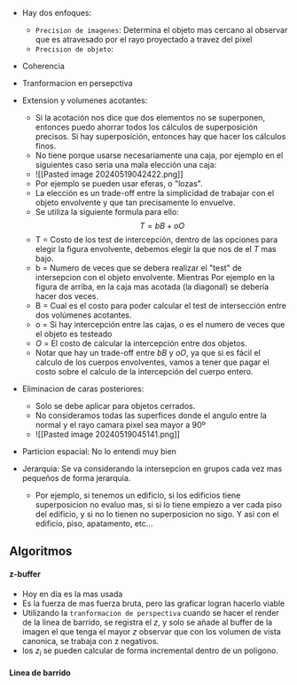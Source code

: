 - Hay dos enfoques:
	- `Precision de imagenes`: Determina el objeto mas cercano al observar que es atravesado por el rayo proyectado a travez del pixel
	- `Precision de objeto`: 



- Coherencia
- Tranformacion en persepctiva
- Extension y volumenes acotantes: 
	- Si la acotación nos dice que dos elementos no se superponen, entonces puedo ahorrar todos los cálculos de superposición precisos. Si hay superposición, entonces hay que hacer los cálculos finos.  
	- No tiene porque usarse necesariamente una caja, por ejemplo en el siguientes caso seria una mala elección una caja: 
	- ![[Pasted image 20240519042422.png]]
	- Por ejemplo se pueden usar eferas, o "lozas". 
	- La elección es un trade-off entre la simplicidad de trabajar con el objeto envolvente y que tan precisamente lo envuelve. 
	- Se utiliza la siguiente formula para ello:$$T = bB + oO$$
	- T = Costo de los test de intercepción, dentro de las opciones para elegir la figura envolvente, debemos elegir la que nos de el $T$ mas bajo. 
	- b = Numero de veces que se debera realizar el "test" de intersepcion con el objeto envolvente. Mientras Por ejemplo en la figura de arriba, en la caja mas acotada (la diagonal) se debería hacer dos veces. 
	- B = Cual es el costo para poder calcular el test de intersección entre dos volúmenes acotantes.
	- o = Si hay intercepción entre las cajas, $o$ es el numero de veces que el objeto es testeado
	- $O$ = El costo de calcular la intercepción entre dos objetos. 
	- Notar que hay un trade-off entre $bB$ y $oO$, ya que si es fácil el calculo de los cuerpos envolventes, vamos a tener que pagar el costo sobre el calculo de la intercepción del cuerpo entero. 
- Eliminacion de caras posteriores:
	- Solo se debe aplicar para objetos cerrados. 
	- No consideramos todas las superfices donde el angulo entre la normal y el rayo camara pixel sea mayor a 90º 
	- ![[Pasted image 20240519045141.png]]
- Particion espacial: No lo entendi muy bien
- Jerarquia: Se va considerando la intersepcion en grupos cada vez mas pequeños de forma jerarquia. 
	- Por ejemplo, si tenemos un edificio, si los edificios tiene superposicion no evaluo mas, si si lo tiene empiezo a ver cada piso del edificio, y si no lo tienen no superposicion no sigo. Y asi con el edificio, piso, apatamento, etc...



## Algoritmos

#### z-buffer
- Hoy en dia es la mas usada 
- Es la fuerza de mas fuerza bruta, pero las graficar logran hacerlo viable
- Utilizando la `tranformacion de perspectiva` cuando se hacer el render de la linea de barrido, se registra el *z*, y solo se añade al buffer de la imagen el que tenga el mayor *z*  observar que con los volumen de vista canonica, se trabaja con z negativos. 
- los $z_i$ se pueden calcular de forma incremental dentro de un poligono. 
#### Linea de barrido
